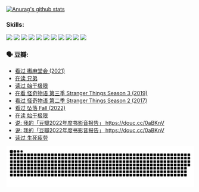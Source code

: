 
[![Anurag's github stats](https://github-readme-stats.vercel.app/api?username=w940853815)](https://github.com/anuraghazra/github-readme-stats)

### Skills:

<code><img height="32" src="https://cdn.jsdelivr.net/npm/simple-icons@v5/icons/python.svg"></code>
<code><img height="32" src="https://cdn.jsdelivr.net/npm/simple-icons@v5/icons/javascript.svg"></code>
<code><img height="32" src="https://cdn.jsdelivr.net/npm/simple-icons@v5/icons/django.svg"></code>
<code><img height="32" src="https://cdn.jsdelivr.net/npm/simple-icons@v5/icons/flask.svg"></code>
<code><img height="32" src="https://cdn.jsdelivr.net/npm/simple-icons@v5/icons/vuetify.svg"></code>
<code><img height="32" src="https://cdn.jsdelivr.net/npm/simple-icons@v5/icons/git.svg"></code>
<code><img height="32" src="https://cdn.jsdelivr.net/npm/simple-icons@v5/icons/docker.svg"></code>
<code><img height="32" src="https://cdn.jsdelivr.net/npm/simple-icons@v5/icons/postgresql.svg"></code>
<code><img height="32" src="https://cdn.jsdelivr.net/npm/simple-icons@v5/icons/elasticsearch.svg"></code>
<code><img height="32" src="https://cdn.jsdelivr.net/npm/simple-icons@v5/icons/macos.svg"></code>
<code><img height="32" src="https://cdn.jsdelivr.net/npm/simple-icons@v5/icons/linux.svg"></code>

### 🗣 豆瓣:

<!-- DOUBAN-ACTIVITIES:START -->
- [看过 椒麻堂会‎ (2021)](https://www.douban.com/people/136069238/status/4121285981/?_i=74749884)
- [在读 兄弟](https://www.douban.com/people/136069238/status/4118865218/?_i=74749884)
- [读过 始于极限](https://www.douban.com/people/136069238/status/4118688115/?_i=74749884)
- [在看 怪奇物语 第三季 Stranger Things Season 3‎ (2019)](https://www.douban.com/people/136069238/status/4117787534/?_i=74749884)
- [看过 怪奇物语 第二季 Stranger Things Season 2‎ (2017)](https://www.douban.com/people/136069238/status/4117786735/?_i=74749884)
- [看过 坠落 Fall‎ (2022)](https://www.douban.com/people/136069238/status/4117534536/?_i=74749884)
- [在读 始于极限](https://www.douban.com/people/136069238/status/4115193410/?_i=74749884)
- [说: 我的「豆瓣2022年度书影音报告」 https://douc.cc/0aBKnV ](https://www.douban.com/people/136069238/status/4115190771/?_i=74749884)
- [说: 我的「豆瓣2022年度书影音报告」 https://douc.cc/0aBKnV ](https://www.douban.com/people/136069238/status/4115190072/?_i=74749884)
- [读过 生死疲劳](https://www.douban.com/people/136069238/status/4115186746/?_i=74749884)
<!-- DOUBAN-ACTIVITIES:END -->


![Snake animation](https://raw.githubusercontent.com/w940853815/w940853815/output/github-contribution-grid-snake.svg)

<!--
**w940853815/w940853815** is a ✨ _special_ ✨ repository because its `README.md` (this file) appears on your GitHub profile.

Here are some ideas to get you started:

- 🔭 I’m currently working on ...
- 🌱 I’m currently learning ...
- 👯 I’m looking to collaborate on ...
- 🤔 I’m looking for help with ...
- 💬 Ask me about ...
- 📫 How to reach me: ...
- 😄 Pronouns: ...
- ⚡ Fun fact: ...
-->
